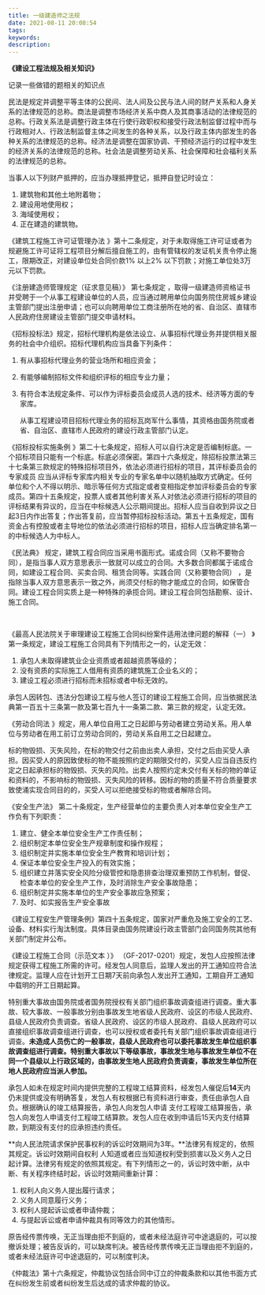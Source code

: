 ```yaml
---
title: 一级建造师之法规
date: 2021-08-11 20:08:54
tags:
keywords:
description:
---
```


**《建设工程法规及相关知识》**



<!--more-->

记录一些做错的题相关的知识点



民法是规定并调整平等主体的公民间、法人间及公民与法人间的财产关系和人身关系的法律规范的总称。商法是调整市场经济关系中商人及其商事活动的法律规范的总称。行政关系法是调整行政主体在行使行政职权和接受行政法制监督过程中而与行政相对人、行政法制监督主体之间发生的各种关系，以及行政主体内部发生的各种关系的法律规范的总称。经济法是调整在国家协调、干预经济运行的过程中发生的经济关系的法律规范的总称。社会法是调整劳动关系、社会保障和社会福利关系的法律规范的总称。

当事人以下列财产抵押的，应当办理抵押登记，抵押自登记时设立：

1. 建筑物和其他土地附着物；
2. 建设用地使用权；
3. 海域使用权；
4. 正在建造的建筑物。



《建筑工程施工许可证管理办法 》第十二条规定，对于未取得施工许可证或者为规避施工许可证将工程项目分解后擅自施工的，由有管辖权的发证机关责令停止施工，限期改正，对建设单位处合同价款1% 以上2% 以下罚款；对施工单位处3万元以下罚款。

《注册建造师管理规定（征求意见稿）》    第七条规定 ，取得一级建造师资格证书并受聘于一个从事工程建设单位的人员，应当通过聘用单位向国务院住房城乡建设主管部门提出注册申请；也可以向聘用单位工商注册所在地的省、自治区、直辖市人民政府住房建设主管部门提交申请材料。

《招标投标法》规定，招标代理机构是依法设立、从事招标代理业务并提供相关服务的社会中介组织。招标代理机构应当具备下列条件：

1. 有从事招标代理业务的营业场所和相应资金；

2. 有能够编制招标文件和组织评标的相应专业力量；

3. 有符合本法规定条件、可以作为评标委员会成员人选的技术、经济等方面的专家库。

   从事工程建设项目招标代理业务的招标瓦岗军什么事情，其资格由国务院或者省、自治区、直辖市人民政府的建设行政主管部门认定。

《招标投标实施条例 》第二十七条规定，招标人可以自行决定是否编制标底。一个招标项目只能有一个标底。标底必须保密。第四十六条规定，除招标投票法第三十七条第三款规定的特殊招标项目外，依法必须进行招标的项目，其评标委员会的专家成员 应当从评标专家库内相关专业的专家名单中以随机抽取方式确定。任何单位和个人不得以明示、暗示等任何方式指定或者变相指定参加评标委员会的专家成员。第四十五条规定，投票人或者其他利害关系人对依法必须进行招标的项目的评标结果有异议的，应当在中标候选人公示期间提出。招标人应当自收到异议之日起3日内作出答复；作出答复前，应当暂停招标投标活动。第五十五条规定，国有资金占有控股或者主导地位的依法必须进行招标的项目，招标人应当确定排名第一的中标候选人为中标人。

《民法典》    规定，建筑工程合同应当采用书面形式。诺成合同（又称不要物合同），是指当事人双方意思表示一致就可以成立的合同。大多数合同都属于诺成合同，如建设工程合同、买卖合同、租赁合同等。实践合同（又称要物合同） ，是指除当事人双方意思表示一致之外，尚须交付标的物才能成立的合同，如保管合同。建设工程合同实质上是一种特殊的承揽合同。建设工程合同包括勘察、设计、施工合同。

​    

《最高人民法院关于审理建设工程施工合同纠纷案件适用法律问题的解释（一） 》第一条规定，建设工程施工合同具有下列情形之一的，认定无效：

1. 承包人未取得建筑业企业资质或者超越资质等级的；
2. 没有资质的实际施工人借用有资质的建筑施工企业名义的；
3. 建设工程必须进行招标而未招标或者中标无效的。

承包人因转包、违法分包建设工程与他人签订的建设工程施工合同，应当依据民法典第一百五十三条第一款及第七百九十一条第二款、第三款的规定，认定无效。



《劳动合同法 》规定，用人单位自用工之日起即与劳动者建立劳动关系。用人单位与劳动者在用工前订立劳动合同的，劳动关系自用工之日起建立。



 标的物毁损、灭失风险，在标的物交付之前由出卖人承担，交付之后由买受人承担。因买受人的原因致使标的物不能按照约定的期限交付的，买受人应当自违反约定之日起承担标的物毁损、灭失的风险。出卖人按照约定未交付有关标的物的单证和资料的，不影响标的物毁损、灭失风险的转移。因标的物的质量不符合质量要求致使涌实现合同目的的，买受人可以拒绝接受标的物或者解除合同。



《安全生产法》   第二十条规定，生产经营单位的主要负责人对本单位安全生产工作负有下列职责：

1. 建立、健全本单位安全生产工作责任制；
2. 组织制定本单位安全生产规章制度和操作规程；
3. 组织制定并实施本单位安全生产教育和培训计划；
4. 保证本单位安全生产投入的有效实施；
5. 组织建立并落实安全风险分级管控和隐患排查治理双重预防工作机制，督促、检查本单位的安全生产工作，及时消除生产安全事故隐患；
6. 组织制定并实施本单位的生产安全事故应急预案；
7. 及时、如实报告生产安全事故



《建设工程安生产管理条例》第四十五条规定，国家对严重危及施工安全的工艺、设备、材料实行淘汰制度。具体目录由国务院建设行政主管部门会同国务院其他有关部门制定并公布。



《建设工程施工合同（示范文本 ）》 （GF-2017-0201）规定，发包人应按照法律规定获得工程施工所需的许可。经发包人同意后，监理人发出的开工通知应符合法律规定。监理人应在计划开工日期7天前向承包人发出开工通知，工期自开工通知中载明的开工日期起算。



特别重大事故由国务院或者国务院授权有关部门组织事故调查组进行调查。重大事故、较大事故、一般事故分别由事故发生地省级人民政府、设区的市级人民政府、县级人民政府负责调查。省级人民政府、设区的市级人民政府、县级人民政府可以直接组织事故调查组进行调查，也可以授权或者委托有关部门组织事故调查组进行调查。**未造成人员伤亡的一般事故，县级人民政府也可以委托事故发生单位组织事故调查组进行调查。特别重大事故以下等级事故，事故发生地与事故发生单位不在同一个县级以上行政区域的，由事故发生地人民政府负责调查，事故发生单位所在地人民政府应当派人参加。**   



承包人如未在规定时间内提供完整的工程竣工结算资料，经发包人催促后**14**天内仍未提供或没有明确答复，发包人有权根据已有资料进行审查，责任由承包人自负。根据确认的竣工结算报告，承包人向发包人申请 支付工程竣工结算报告，承包人向发包人申请支付工程竣工结算款。发包人应在收到申请后15天内支付结算款，到期没有支付的应承担违约责任。



**向人民法院请求保护民事权利的诉讼时效期间为3年。**法律另有规定的，依照其规定。诉讼时效期间自权利 人知道或者应当知道权利受到损害以及义务人之日起计算。法律另有规定的依照其规定。有下列情形之一的，诉讼时效中断，从中断、有关程序终结时起，诉讼时效期间重新计算：

1. 权利人向义务人提出履行请求；
2. 义务人同意履行义务；
3. 权利人提起诉讼或者申请仲裁；
4. 与提起诉讼或者申请仲裁具有同等效力的其他情形。

原告经传票传唤，无正当理由拒不到庭的，或者未经法庭许可中途退庭的，可以按撤诉处理；被告反诉的，可以缺席判决。被告经传票传唤无正当理由拒不到庭的，或者未经法庭许可中途退庭的，可以制度判决。



《仲裁法》第十六条规定，仲裁协议包括合同中订立的仲裁条款和以其他书面方式在纠纷发生前或者纠纷发生后达成的请求仲裁的协议。 

​    
